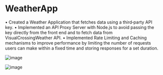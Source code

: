 # WeatherApp
• Created a Weather Application that fetches data using a third‑party API key.
• Implemented an API Proxy Server with Node.js to avoid passing the key directly from the front end and to fetch data from VisualCrossingWeather API.
• Implemented Rate Limiting and Caching mechanisms to improve performance by limiting the number of requests users can make within a fixed time and storing responses for a set duration.

![image](https://user-images.githubusercontent.com/32563388/219830153-6c06afdb-ed62-4cf1-aa81-055d85c766ce.png)

![image](https://user-images.githubusercontent.com/32563388/219830127-5a2a225a-ab66-46ed-a039-d6af52a44de4.png)

